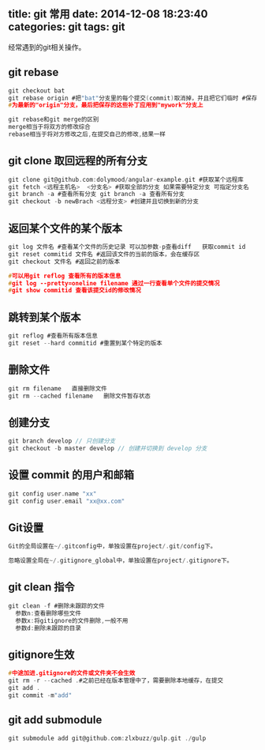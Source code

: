 title: git  常用
date: 2014-12-08 18:23:40
categories: git
tags: git
---
经常遇到的git相关操作。

## git rebase
```c
git checkout bat
git rebase origin #把"bat"分支里的每个提交(commit)取消掉，并且把它们临时 #保存为补丁(patch)(这些补丁放到".git/rebase"目录中),然后把"bat"分支更新 
#为最新的"origin"分支，最后把保存的这些补丁应用到"mywork"分支上

git rebase和git merge的区别
merge相当于将双方的修改综合
rebase相当于将对方修改之后,在提交自己的修改,结果一样
```

## git clone 取回远程的所有分支

```c
git clone git@github.com:dolymood/angular-example.git #获取某个远程库
git fetch <远程主机名>  <分支名> #获取全部的分支 如果需要特定分支 可指定分支名
git branch -a #查看所有分支 git branch -a 查看所有分支
git checkout -b newBrach <远程分支> #创建并且切换到新的分支
```

## 返回某个文件的某个版本 

```c
git log 文件名 #查看某个文件的历史记录 可以加参数-p查看diff   获取commit id
git reset commitid 文件名 #返回该文件的当前的版本，会在缓存区
git checkout 文件名 #返回之前的版本

#可以用git reflog 查看所有的版本信息
#git log --pretty=oneline filename 通过一行查看单个文件的提交情况
#git show commitid 查看该提交id的修改情况
```

## 跳转到某个版本

```c
git reflog #查看所有版本信息
git reset --hard commitid #重置到某个特定的版本
```

## 删除文件

```c
git rm filename   直接删除文件
git rm --cached filename   删除文件暂存状态
```
 
## 创建分支

```c
git branch develop // 只创建分支
git checkout -b master develop // 创建并切换到 develop 分支
```

## 设置 commit 的用户和邮箱

```c
git config user.name "xx"
git config user.email "xx@xx.com"
```

## Git设置
```c
Git的全局设置在~/.gitconfig中，单独设置在project/.git/config下。

忽略设置全局在~/.gitignore_global中，单独设置在project/.gitignore下。
```
## git clean 指令
```c
git clean -f #删除未跟踪的文件
  参数n:查看删除哪些文件
  参数x:将gitignore的文件删除,一般不用
  参数d:删除未跟踪的目录

```


## gitignore生效
```c
#中途加进.gitignore的文件或文件夹不会生效
git rm -r --cached .#之前已经在版本管理中了，需要删除本地缓存，在提交
git add .
git commit -m"add"

``` 


##  git add submodule
```c
git submodule add git@github.com:zlxbuzz/gulp.git ./gulp

```
